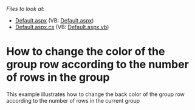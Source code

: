 <!-- default file list -->
*Files to look at*:

* [Default.aspx](./CS/Default.aspx) (VB: [Default.aspx](./VB/Default.aspx))
* [Default.aspx.cs](./CS/Default.aspx.cs) (VB: [Default.aspx.vb](./VB/Default.aspx.vb))
<!-- default file list end -->
# How to change the color of the group row according to the number of rows in the group


<p>This example illustrates how to change the back color of the group row according to the number of rows in the current group</p>

<br/>


